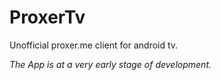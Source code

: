 # ProxerTv
Unofficial proxer.me client for android tv.

*The App is at a very early stage of development.*
